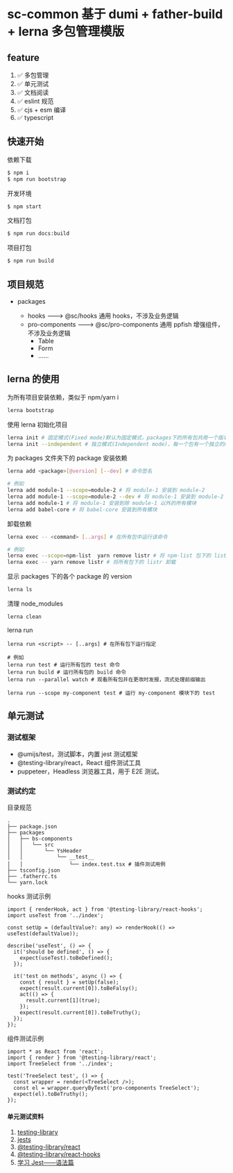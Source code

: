 # sc-common 基于 dumi + father-build + lerna 多包管理模版

## feature

1. ✅ 多包管理
2. ✅ 单元测试
3. ✅ 文档阅读
4. ✅ eslint 规范
5. ✅ cjs + esm 编译
6. ✅ typescript

## 快速开始

依赖下载

```bash
$ npm i
$ npm run bootstrap
```

开发环境

```bash
$ npm start
```

文档打包

```bash
$ npm run docs:build
```

项目打包

```bash
$ npm run build
```

## 项目规范

- packages

  - hooks ---> @sc/hooks 通用 hooks，不涉及业务逻辑
  - pro-components ---> @sc/pro-components 通用 ppfish 增强组件，不涉及业务逻辑
    - Table
    - Form
    - ......

## lerna 的使用

为所有项目安装依赖，类似于 npm/yarn i

```bash
lerna bootstrap
```

使用 lerna 初始化项目

```bash
lerna init # 固定模式(Fixed mode)默认为固定模式，packages下的所有包共用一个版本号(version)
lerna init --independent # 独立模式(Independent mode)，每一个包有一个独立的版本号
```

为 packages 文件夹下的 package 安装依赖

```bash
lerna add <package>[@version] [--dev] # 命令签名

# 例如
lerna add module-1 --scope=module-2 # 将 module-1 安装到 module-2
lerna add module-1 --scope=module-2 --dev # 将 module-1 安装到 module-2 的 devDependencies 下
lerna add module-1 # 将 module-1 安装到除 module-1 以外的所有模块
lerna add babel-core # 将 babel-core 安装到所有模块
```

卸载依赖

```bash
lerna exec -- <command> [..args] # 在所有包中运行该命令

# 例如
lerna exec --scope=npm-list  yarn remove listr # 将 npm-list 包下的 listr 卸载
lerna exec -- yarn remove listr # 将所有包下的 listr 卸载
```

显示 packages 下的各个 package 的 version

```bash
lerna ls
```

清理 node_modules

```bash
lerna clean
```

lerna run

```
lerna run <script> -- [..args] # 在所有包下运行指定

# 例如
lerna run test # 运行所有包的 test 命令
lerna run build # 运行所有包的 build 命令
lerna run --parallel watch # 观看所有包并在更改时发报，流式处理前缀输出

lerna run --scope my-component test # 运行 my-component 模块下的 test
```

## 单元测试

### 测试框架

- @umijs/test，测试脚本，内置 jest 测试框架
- @testing-library/react，React 组件测试工具
- puppeteer，Headless 浏览器工具，用于 E2E 测试。

### 测试约定

目录规范

```
.
├── package.json
├── packages
│   ├── bs-components
│   │   └── src
│   │       └── YsHeader
│   │           └── __test__
│   │               └── index.test.tsx # 插件测试用例
├── tsconfig.json
├── .fatherrc.ts
└── yarn.lock
```

hooks 测试示例

```tsx
import { renderHook, act } from '@testing-library/react-hooks';
import useTest from '../index';

const setUp = (defaultValue?: any) => renderHook(() => useTest(defaultValue));

describe('useTest', () => {
  it('should be defined', () => {
    expect(useTest).toBeDefined();
  });

  it('test on methods', async () => {
    const { result } = setUp(false);
    expect(result.current[0]).toBeFalsy();
    act(() => {
      result.current[1](true);
    });
    expect(result.current[0]).toBeTruthy();
  });
});
```

组件测试示例

```tsx
import * as React from 'react';
import { render } from '@testing-library/react';
import TreeSelect from '../index';

test('TreeSelect test', () => {
  const wrapper = render(<TreeSelect />);
  const el = wrapper.queryByText('pro-components TreeSelect');
  expect(el).toBeTruthy();
});
```

#### 单元测试资料

1. [testing-library](https://testing-library.com/docs/)
2. [jests](https://www.jestjs.cn/docs/getting-started)
3. [@testing-library/react](https://www.npmjs.com/package/@testing-library/react)
4. [@testing-library/react-hooks](https://www.npmjs.com/package/@testing-library/react-hooks)
5. [学习 Jest——语法篇](https://www.jianshu.com/p/e54218d67628)
